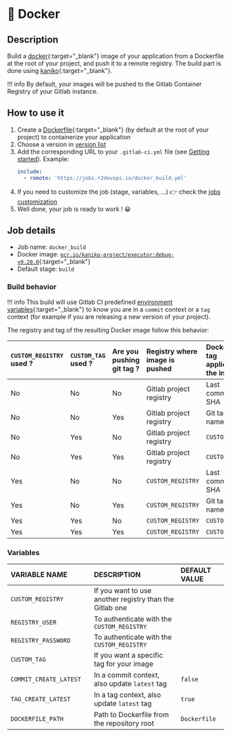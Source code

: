 # 🐳 Docker

## Description

Build a [docker](https://www.docker.com/){:target="_blank"} image of your application
from a Dockerfile at the root of your project, and push it to a
remote registry. The build part is done using
[kaniko](https://github.com/GoogleContainerTools/kaniko){:target="_blank"}.

!!! info
    By default, your images will be pushed to the Gitlab Container
    Registry of your Gitlab instance.

## How to use it

1. Create a
   [Dockerfile](https://docs.docker.com/get-started/part2/#sample-dockerfile){:target="_blank"} (by default at the root of your project)
   to containerize your application
2. Choose a version in [version list](#changelog)
3. Add the corresponding URL to your `.gitlab-ci.yml` file (see [Getting
   started](/getting-started)). Example:
    ```yaml
    include:
      - remote: 'https://jobs.r2devops.io/docker_build.yml'
    ```
4. If you need to customize the job (stage, variables, ...) 👉 check the [jobs
   customization](/use-the-hub/#jobs-customization)
5. Well done, your job is ready to work ! 😀

## Job details

* Job name: `docker_build`
* Docker image: [`gcr.io/kaniko-project/executor:debug-v0.20.0`](https://github.com/GoogleContainerTools/kaniko){:target="_blank"}
* Default stage: `build`

### Build behavior

!!! info
    This build will use Gitlab CI predefined [environment variables](https://docs.gitlab.com/ee/ci/variables/predefined_variables.html){:target="_blank"}
    to know you are in a `commit` context or a `tag` context
    (for example if you are releasing a new version of your project).

The registry and tag of the resulting Docker image follow this behavior:

| `CUSTOM_REGISTRY` used ? <img width=10/> | `CUSTOM_TAG` used ? | Are you pushing git tag ? | Registry where image is pushed | Docker tag applied to the image |
|:-|:-|:-|:-|:-
| No  | No  | No  | Gitlab project registry | Last commit SHA |
| No  | No  | Yes | Gitlab project registry | Git tag name    |
| No  | Yes | No  | Gitlab project registry | `CUSTOM_TAG`    |
| No  | Yes | Yes | Gitlab project registry | `CUSTOM_TAG`    |
| Yes | No  | No  | `CUSTOM_REGISTRY`       | Last commit SHA |
| Yes | No  | Yes | `CUSTOM_REGISTRY`       | Git tag name    |
| Yes | Yes | No  | `CUSTOM_REGISTRY`       | `CUSTOM_TAG`    |
| Yes | Yes | Yes | `CUSTOM_REGISTRY`       | `CUSTOM_TAG`    |

### Variables

| VARIABLE NAME | DESCRIPTION | DEFAULT VALUE |
|:-|:-|:-
| `CUSTOM_REGISTRY` <img width=100/> | If you want to use another registry than the Gitlab one | ` ` |
| `REGISTRY_USER` | To authenticate with the `CUSTOM_REGISTRY` | ` ` |
| `REGISTRY_PASSWORD` | To authenticate with the `CUSTOM_REGISTRY` | ` ` |
| `CUSTOM_TAG` | If you want a specific tag for your image | ` ` |
| `COMMIT_CREATE_LATEST` | In a commit context, also update `latest` tag | `false` |
| `TAG_CREATE_LATEST` | In a tag context, also update `latest` tag | `true` |
| `DOCKERFILE_PATH` | Path to Dockerfile from the repository root | `Dockerfile` |
